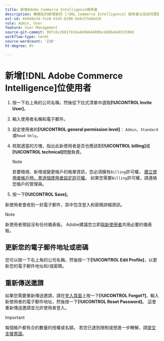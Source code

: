 ```yaml
---
title: 新增Adobe Commerce Intelligence使用者
description: 瞭解如何新增新的 [!DNL Commerce Intelligence] 使用者以及如何更新您的使用者名稱或密碼。
exl-id: 6b846e3d-fce0-4145-b298-9a9c57e6bd26
role: Admin, User
feature: User Management
source-git-commit: 99fc6c26017b5da4d066d400be1888ab4032590d
workflow-type: tm+mt
source-wordcount: '226'
ht-degree: 0%

---
```


# 新增[!DNL Adobe Commerce Intelligence]位使用者

1. 按一下右上角的公司名稱，然後從下拉式清單中選取&#x200B;**[!UICONTROL Invite User]**。
1. 輸入使用者名稱和電子郵件。
1. 設定使用者的&#x200B;**[!UICONTROL general permission level]**： `Admin`、`Standard`或`Read Only`。
1. 核取適當的方塊，指出此新使用者是否也應該對&#x200B;**[!UICONTROL billing]**&#x200B;或&#x200B;**[!UICONTROL technical]**&#x200B;問題負責。

   >[!NOTE]
   >
   >若要檢視、新增或變更帳戶的帳單資訊，您必須擁有`Billing`許可權。 [建立使用者帳戶時，會逐個使用者設定許可權](../../administrator/user-management/user-management.md)。 如果您需要`Billing`許可權，請連絡您帳戶的管理員。

1. 按一下&#x200B;**[!UICONTROL Save]**。

新使用者會收到一封電子郵件，其中包含登入和密碼詳細資訊。

>[!NOTE]
>
>新使用者預設沒有任何儀表板。 Adobe建議您立即[與新使用者](../../data-user/dashboards/share-dashboard-with-users.md)共用必要的儀表板。

## 更新您的電子郵件地址或密碼

您可以按一下右上角的公司名稱，然後按一下&#x200B;**[!UICONTROL Edit Profile]**，以更新您的電子郵件地址和/或密碼。

## 重新傳送邀請

如果您需要重新傳送邀請，請在[登入頁面](https://dashboard.rjmetrics.com/v2/session/create)上按一下&#x200B;**[!UICONTROL Forgot?]**，輸入新使用者的電子郵件地址，然後按一下&#x200B;**[!UICONTROL Reset Password]**。 這會重新傳送邀請並允許使用者登入。

>[!IMPORTANT]
>
>每個帳戶都有合約數量的授權或名額。 若您已達到限制或想進一步瞭解，請[提交支援票證](https://experienceleague.adobe.com/docs/commerce-knowledge-base/kb/troubleshooting/miscellaneous/mbi-service-policies.html)。
